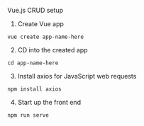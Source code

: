 Vue.js CRUD setup

1. Create Vue app

```
vue create app-name-here
```

2. CD into the created app

```
cd app-name-here
```

3. Install axios for JavaScript web requests

```
npm install axios
```

4. Start up the front end

```
npm run serve
```
